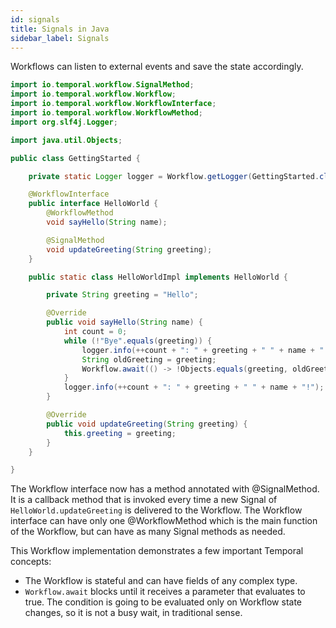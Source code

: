 ```yaml
---
id: signals
title: Signals in Java
sidebar_label: Signals
---
```


Workflows can listen to external events and save the state accordingly.

```java
import io.temporal.workflow.SignalMethod;
import io.temporal.workflow.Workflow;
import io.temporal.workflow.WorkflowInterface;
import io.temporal.workflow.WorkflowMethod;
import org.slf4j.Logger;

import java.util.Objects;

public class GettingStarted {

    private static Logger logger = Workflow.getLogger(GettingStarted.class);

    @WorkflowInterface
    public interface HelloWorld {
        @WorkflowMethod
        void sayHello(String name);

        @SignalMethod
        void updateGreeting(String greeting);
    }

    public static class HelloWorldImpl implements HelloWorld {

        private String greeting = "Hello";

        @Override
        public void sayHello(String name) {
            int count = 0;
            while (!"Bye".equals(greeting)) {
                logger.info(++count + ": " + greeting + " " + name + "!");
                String oldGreeting = greeting;
                Workflow.await(() -> !Objects.equals(greeting, oldGreeting));
            }
            logger.info(++count + ": " + greeting + " " + name + "!");
        }

        @Override
        public void updateGreeting(String greeting) {
            this.greeting = greeting;
        }
    }

}
```

The Workflow interface now has a method annotated with @SignalMethod.
It is a callback method that is invoked every time a new Signal of `HelloWorld.updateGreeting` is delivered to the Workflow.
The Workflow interface can have only one @WorkflowMethod which is the main function of the Workflow, but can have as many Signal methods as needed.

This Workflow implementation demonstrates a few important Temporal concepts:

- The Workflow is stateful and can have fields of any complex type.
- `Workflow.await` blocks until it receives a parameter that evaluates to true.
The condition is going to be evaluated only on Workflow state changes, so it is not a busy wait, in traditional sense.

